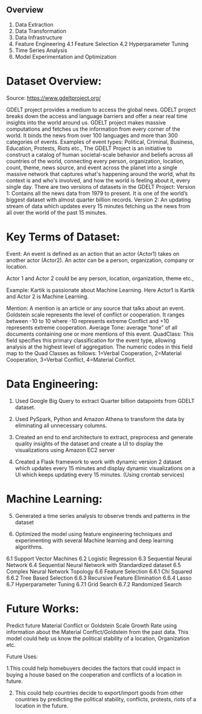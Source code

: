 ## Overview

1. Data Extraction
2. Data Transformation
3. Data Infrastructure
4. Feature Engineering
  4.1 Feature Selection
  4.2 Hyperparameter Tuning
5. Time Series Analysis
6. Model Experimentation and Optimization

# Dataset Overview:
Source: https://www.gdeltproject.org/


GDELT project provides a medium to access the global news. GDELT project breaks down the access and
language barriers and offer a near real time insights into the world around us. GDELT project makes
massive computations and fetches us the information from every corner of the world. It binds the news
from over 100 languages and more than 300 categories of events.
Examples of event types: Political, Criminal, Business, Education, Protests, Riots etc.,
The GDELT Project is an initiative to construct a catalog of human societal-scale behavior and beliefs across
all countries of the world, connecting every person, organization, location, count, theme, news source,
and event across the planet into a single massive network that captures what's happening around the
world, what its context is and who's involved, and how the world is feeling about it, every single day.
There are two versions of datasets in the GDELT Project:
Version 1: Contains all the news data from 1979 to present. It is one of the world’s biggest dataset with
almost quarter billion records.
Version 2: An updating stream of data which updates every 15 minutes fetching us the news from all
over the world of the past 15 minutes.

# Key Terms of Dataset: 
Event: An event is defined as an action that an actor (Actor1) takes on another actor (Actor2). An actor can be a person, organization, company or location. 


Actor 1 and Actor 2 could be any person, location, organization, theme etc., 

Example: Kartik is passionate about Machine Learning. Here Actor1 is Kartik and Actor 2 is Machine Learning. 

Mention: A mention is an article or any source that talks about an event. 
Goldstein scale represents the level of conflict or cooperation. It ranges between -10 to 10 where -10 represents extreme Conflict and +10 represents extreme cooperation. 
Average Tone:  average “tone” of all documents containing one or more mentions of this event. 
QuadClass: This field specifies this primary classification for the event type, allowing analysis at the highest level of aggregation. The numeric codes in this field map to the Quad Classes as follows: 1=Verbal Cooperation, 2=Material Cooperation, 3=Verbal Conflict, 4=Material Conflict.

# Data Engineering:
1. Used Google Big Query to extract Quarter billion datapoints from GDELT dataset.

2. Used PySpark, Python and Amazon Athena to transform the data by eliminating all unnecessary columns.

3. Created an end to end architecture to extract, preprocess and generate quality insights of the dataset and create a UI to display the visualizations using Amazon EC2 server

4. Created a Flask framework to work with dynamic version 2 dataset which updates every 15 minutes and display dynamic visualizations on a UI which keeps updating every 15 minutes. (Using crontab services) 

# Machine Learning:
5. Generated a time series analysis to observe trends and patterns in the dataset

6. Optimized the model using feature engineering techniques and experimenting with several Machine learning and deep learning algorithms.

  6.1 Support Vector Machines
  6.2 Logistic Regression
  6.3 Sequential Neural Network
  6.4 Sequential Neural Network with Standardized dataset
  6.5 Complex Neural Network Topology
  6.6 Feature Selection
     6.6.1 Chi Squared
     6.6.2 Tree Based Selection
     6.6.3 Recursive Feature Elimination
     6.6.4 Lasso
  6.7 Hyperparameter Tuning
     6.7.1 Grid Search
     6.7.2 Randomized Search

# Future Works:
Predict future Material Conflict or Goldstein Scale Growth Rate using information about the Material Conflict/Goldstein from the past data.  This model could help us know the political stability of a location, Organization etc.  

Future Uses:  

1.This could help homebuyers decides the factors that could impact in buying a house based on the cooperation and conflicts of a location in future. 

2. This could help countries decide to export/import goods from other countries by predicting the political stability, conflicts, protests, riots of a location in the future. 
